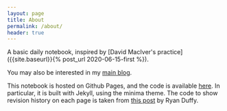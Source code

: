 ```yaml
---
layout: page
title: About
permalink: /about/
header: true
---
```


A basic daily notebook, inspired by [David MacIver's practice]({{site.baseurl}}{% post_url 2020-06-15-first %}).

You may also be interested in my [main blog](https://www.louispotok.com).

This notebook is hosted on Github Pages, and the code is available [here](https://github.com/louispotok/notebook). In particular, it is built with Jekyll, using the minima theme. The code to show revision history on each page is taken from [this post](https://ryanjduffy.github.io/blog/2016/01/08/including-git-history-in-a-jekyll-post.html) by Ryan Duffy.
